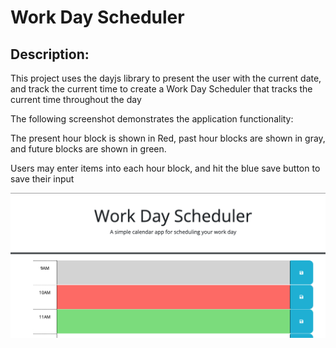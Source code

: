 # Work Day Scheduler

## Description:

This project uses the dayjs library to present the user with the current date, and track the current time to create a Work Day Scheduler that tracks the current time throughout the day

The following screenshot demonstrates the application functionality:

The present hour block is shown in Red, past hour blocks are shown in gray, and future blocks are shown in green. 

Users may enter items into each hour block, and hit the blue save button to save their input

![A user clicks on slots on the color-coded calendar and edits the events.](./Assets/readmeScreenshot.png)